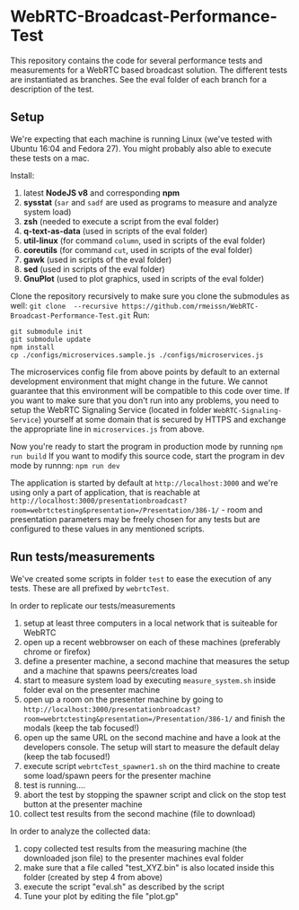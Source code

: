 # WebRTC-Broadcast-Performance-Test #
This repository contains the code for several performance tests and measurements for a WebRTC based broadcast solution. The different tests are instantiated as branches.
See the eval folder of each branch for a description of the test.

## Setup ##

We're expecting that each machine is running Linux (we've tested with Ubuntu 16:04 and Fedora 27). You might probably also able to execute these tests on a mac.

Install:
1. latest **NodeJS v8** and corresponding **npm**
2. **sysstat** (`sar` and `sadf` are used as programs to measure and analyze system load)
3. **zsh** (needed to execute a script from the eval folder)
4. **q-text-as-data** (used in scripts of the eval folder)
5. **util-linux** (for command `column`, used in scripts of the eval folder)
6. **coreutils** (for command `cut`, used in scripts of the eval folder)
7. **gawk** (used in scripts of the eval folder)
8. **sed** (used in scripts of the eval folder)
9. **GnuPlot** (used to plot graphics, used in scripts of the eval folder)

Clone the repository recursively to make sure you clone the submodules as well: `git clone  --recursive https://github.com/rmeissn/WebRTC-Broadcast-Performance-Test.git`
Run:

```
git submodule init
git submodule update
npm install
cp ./configs/microservices.sample.js ./configs/microservices.js
```

The microservices config file from above points by default to an external development environment that might change in the future. We cannot guarantee that this environment will be compatible to this code over time. If you want to make sure that you don't run into any problems, you need to setup the WebRTC Signaling Service (located in folder `WebRTC-Signaling-Service`) yourself at some domain that is secured by HTTPS and exchange the appropriate line in `microservices.js` from above.

Now you're ready to start the program in production mode by running
`npm run build`
If you want to modify this source code, start the program in dev mode by runnng:
`npm run dev`

The application is started by default at `http://localhost:3000` and we're using only a part of application, that is reachable at `http://localhost:3000/presentationbroadcast?room=webrtctesting&presentation=/Presentation/386-1/` - room and presentation parameters may be freely chosen for any tests but are configured to these values in any mentioned scripts.

## Run tests/measurements ##

We've created some scripts in folder `test` to ease the execution of any tests. These are all prefixed by `webrtcTest`.

In order to replicate our tests/measurements
1. setup at least three computers in a local network that is suiteable for WebRTC
2. open up a recent webbrowser on each of these machines (preferably chrome or firefox)
3. define a presenter machine, a second machine that measures the setup and a machine that spawns peers/creates load
4. start to measure system load by executing `measure_system.sh` inside folder eval on the presenter machine
5. open up a room on the presenter machine by going to `http://localhost:3000/presentationbroadcast?room=webrtctesting&presentation=/Presentation/386-1/` and finish the modals (keep the tab focused!)
6. open up the same URL on the second machine and have a look at the developers console. The setup will start to measure the default delay (keep the tab focused!)
7. execute script `webrtcTest_spawner1.sh` on the third machine to create some load/spawn peers for the presenter machine
8. test is running....
9. abort the test by stopping the spawner script and click on the stop test button at the presenter machine
10. collect test results from the second machine (file to download)

In order to analyze the collected data:
1. copy collected test results from the measuring machine (the downloaded json file) to the presenter machines eval folder
2. make sure that a file called "test_XYZ.bin" is also located inside this folder (created by step 4 from above)
3. execute the script "eval.sh" as described by the script
4. Tune your plot by editing the file "plot.gp"

